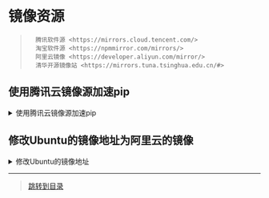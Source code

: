 # 镜像资源

>       腾讯软件源 <https://mirrors.cloud.tencent.com/>
>       淘宝软件源 <https://npmmirror.com/mirrors/>
>       阿里云镜像 <https://developer.aliyun.com/mirror/>
>       清华开源镜像站 <https://mirrors.tuna.tsinghua.edu.cn/#>

## 使用腾讯云镜像源加速pip

<details>
    <summary>使用腾讯云镜像源加速pip</summary>
    <pre>
    运行以下命令以使用腾讯云pypi软件源：

    ```shell
    pip install -i https://mirrors.cloud.tencent.com/pypi/simple <some-package>
    ```

    注意：必须加上路径中的simple

    设为默认

    升级 pip 到最新的版本 (>=10.0.0) 后进行配置：

    `pip config set global.index-url https://mirrors.cloud.tencent.com/pypi/simple`
    </pre>
</details>


## 修改Ubuntu的镜像地址为阿里云的镜像

<details>
    <summary>修改Ubuntu的镜像地址</summary>
    <pre>
    ```shell
    sed -i s/http:\/\/cn.archive.ubuntu.com/https:\/\/mirrors.aliyun.com/g /etc/apt/sources.list
    ```
    </pre>
</details>

---

> [跳转到目录](menu.md)
